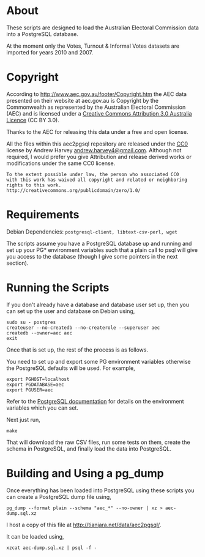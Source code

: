 About
=======

These scripts are designed to load the Australian Electoral Commission data into
a PostgreSQL database.

At the moment only the Votes, Turnout & Informal Votes datasets are imported for
years 2010 and 2007.

Copyright
=======
According to http://www.aec.gov.au/footer/Copyright.htm the AEC data presented
on their website at aec.gov.au is Copyright by the Commonwealth as represented
by the Australian Electoral Commission (AEC) and is licensed under a [Creative
Commons Attribution 3.0 Australia Licence](http://creativecommons.org/licenses/by/3.0/au/)
(CC BY 3.0).

Thanks to the AEC for releasing this data under a free and open license.

All the files within this aec2pgsql repository are released under the
[CC0](http://creativecommons.org/publicdomain/zero/1.0/) license by
Andrew Harvey <andrew.harvey4@gmail.com>. Although not required, I would prefer
you give Attribution and release derived works or modifications under the same
CC0 license.

    To the extent possible under law, the person who associated CC0
    with this work has waived all copyright and related or neighboring
    rights to this work.
    http://creativecommons.org/publicdomain/zero/1.0/

Requirements
=======

Debian Dependencies: `postgresql-client, libtext-csv-perl, wget`

The scripts assume you have a PostgreSQL database up and running and set up your
PG* environment variables such that a plain call to psql will give you access to
the database (though I give some pointers in the next section).

Running the Scripts
=======
If you don't already have a database and database user set up, then you can set
up the user and database on Debian using,

    sudo su - postgres
    createuser --no-createdb --no-createrole --superuser aec
    createdb --owner=aec aec
    exit

Once that is set up, the rest of the process is as follows.

You need to set up and export some PG environment variables otherwise the
PostgreSQL defaults will be used. For example,

    export PGHOST=localhost
    export PGDATABASE=aec
    export PGUSER=aec

Refer to the [PostgreSQL documentation](http://www.postgresql.org/docs/current/static/libpq-envars.html)
for details on the environment variables which you can set.

Next just run,

    make

That will download the raw CSV files, run some tests on them, create the schema
in PostgreSQL, and finally load the data into PostgreSQL.

Building and Using a pg_dump
=======
Once everything has been loaded into PostgreSQL using these scripts you can
create a PostgreSQL dump file using,

    pg_dump --format plain --schema "aec_*" --no-owner | xz > aec-dump.sql.xz

I host a copy of this file at http://tianjara.net/data/aec2pgsql/.

It can be loaded using,

    xzcat aec-dump.sql.xz | psql -f -
